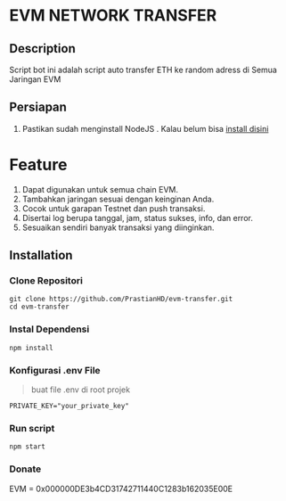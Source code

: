 # EVM NETWORK TRANSFER

## Description
Script bot ini adalah script auto transfer ETH ke random adress di Semua Jaringan EVM

## Persiapan
1. Pastikan sudah menginstall NodeJS . Kalau belum bisa [install disini](https://nodejs.org/en/download/package-manager/current)

# Feature
1. Dapat digunakan untuk semua chain EVM.
2. Tambahkan jaringan sesuai dengan keinginan Anda.
3. Cocok untuk garapan Testnet dan push transaksi.
4. Disertai log berupa tanggal, jam, status sukses, info, dan error.
5. Sesuaikan sendiri banyak transaksi yang diinginkan.


## Installation
### Clone Repositori
```
git clone https://github.com/PrastianHD/evm-transfer.git
cd evm-transfer
```

### Instal Dependensi
```
npm install
```

### Konfigurasi .env File

>buat file .env di root projek
```
PRIVATE_KEY="your_private_key"
```

### Run script
```
npm start
```

### Donate
EVM = 0x000000DE3b4CD31742711440C1283b162035E00E
